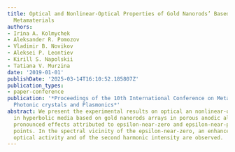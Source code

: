 ```yaml
---
title: Optical and Nonlinear-Optical Properties of Gold Nanorods’ Based Hyperbolic
  Metamaterials
authors:
- Irina A. Kolmychek
- Aleksander R. Pomozov
- Vladimir B. Novikov
- Aleksei P. Leontiev
- Kirill S. Napolskii
- Tatiana V. Murzina
date: '2019-01-01'
publishDate: '2025-03-14T16:10:52.185807Z'
publication_types:
- paper-conference
publication: '*Proceedings of the 10th International Conference on Metamaterials,
  Photonic crystals and Plasmonics*'
abstract: We present the experimental results on optical an nonlinear-optical effects
  in hyperbolic media based on gold nanorods arrays in porous anodic alumina, demonstrating
  pronounced effects attributed to epsilon-near-zero and epsilon-near-pole dispersion
  points. In the spectral vicinity of the epsilon-near-zero, an enhancement of the
  optical activity and of the second harmonic intensity are observed.
---
```


